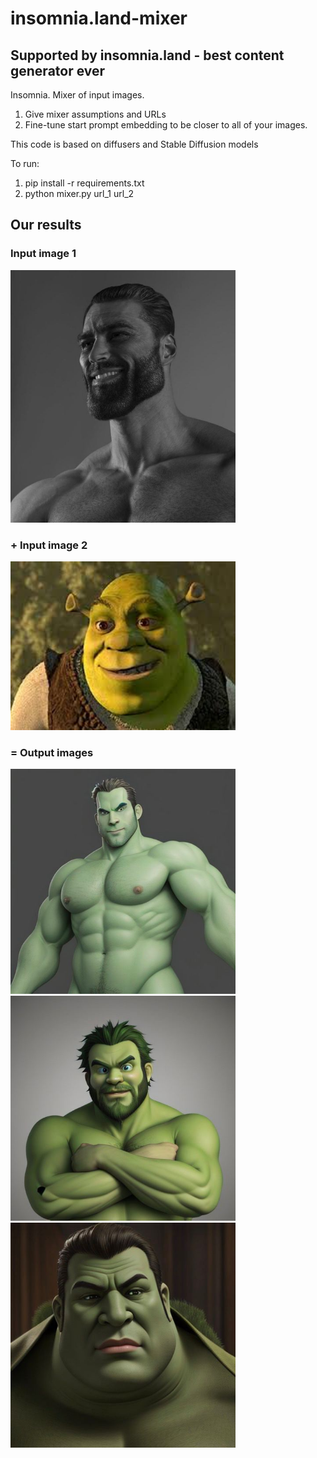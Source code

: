 # insomnia.land-mixer 
## Supported by insomnia.land - best content generator ever

Insomnia. Mixer of input images. 

1. Give mixer assumptions and URLs
2. Fine-tune start prompt embedding to be closer to all of your images.

This code is based on diffusers and Stable Diffusion models

To run:
1. pip install -r requirements.txt
2. python mixer.py url_1 url_2

## Our results

### Input image 1
<img src="results/gigachad.jpg" width="360"/>

### + Input image 2
<img src="results/shrek.jpeg" width="360"/>

### = Output images

<img src="results/result_1.jpg" width="360"/>
<img src="results/result_4.jpg" width="360"/>
<img src="results/result_3.jpg" width="360"/>


